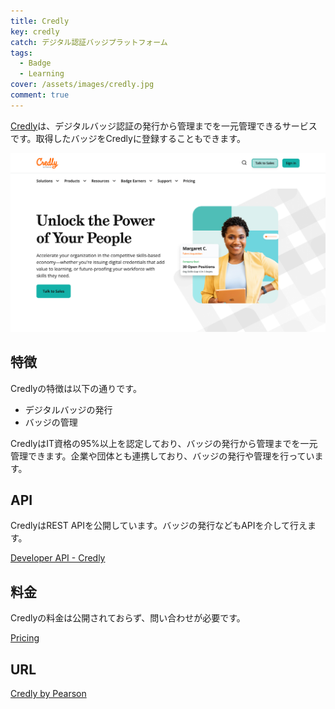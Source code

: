 ```yaml
---
title: Credly
key: credly
catch: デジタル認証バッジプラットフォーム
tags:
  - Badge
  - Learning
cover: /assets/images/credly.jpg
comment: true
---
```


[Credly](https://info.credly.com/)は、デジタルバッジ認証の発行から管理までを一元管理できるサービスです。取得したバッジをCredlyに登録することもできます。

[![CredlyのWebサイト](/assets/images/credly.jpg)](https://info.credly.com/)

<!--more-->

## 特徴

Credlyの特徴は以下の通りです。

- デジタルバッジの発行
- バッジの管理

CredlyはIT資格の95%以上を認定しており、バッジの発行から管理までを一元管理できます。企業や団体とも連携しており、バッジの発行や管理を行っています。

## API

CredlyはREST APIを公開しています。バッジの発行などもAPIを介して行えます。

[Developer API - Credly](https://www.credly.com/docs)

## 料金

Credlyの料金は公開されておらず、問い合わせが必要です。

[Pricing](https://info.credly.com/pricing)

## URL

[Credly by Pearson](https://info.credly.com/)
